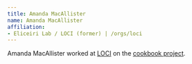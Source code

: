 ```yaml
---
title: Amanda MacAllister
name: Amanda MacAllister
affiliation:
- Eliceiri Lab / LOCI (former) | /orgs/loci
---
```

Amanda MacAllister worked at [LOCI](/orgs/loci) on the [cookbook project](/imaging).
